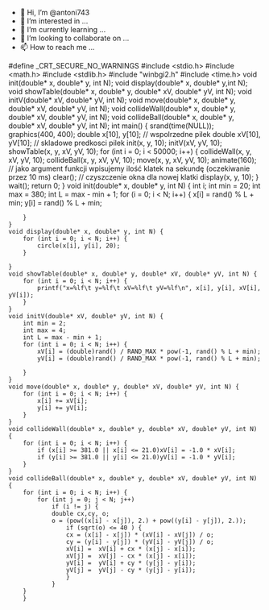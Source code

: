 - 👋 Hi, I’m @antoni743
- 👀 I’m interested in ...
- 🌱 I’m currently learning ...
- 💞️ I’m looking to collaborate on ...
- 📫 How to reach me ...


 #define _CRT_SECURE_NO_WARNINGS
#include <stdio.h>
#include <math.h>
#include <stdlib.h>
#include "winbgi2.h"
#include <time.h>
void init(double* x, double* y, int N);
void display(double* x, double* y,int N);
void showTable(double* x, double* y, double* xV, double* yV, int N);
void initV(double* xV, double* yV, int N);
void move(double* x, double* y, double* xV, double* yV, int N);
void collideWall(double* x, double* y, double* xV, double* yV, int N);
void collideBall(double* x, double* y, double* xV, double* yV, int N);
int main()
{
    srand(time(NULL));
    graphics(400, 400);
    double x[10], y[10];        // wspolrzedne pilek
    double xV[10], yV[10];      // skladowe predkosci pilek
    init(x, y, 10);
    initV(xV, yV, 10);
    showTable(x, y, xV, yV, 10);
    for (int i = 0; i < 50000; i++) {
        collideWall(x, y, xV, yV, 10);
        collideBall(x, y, xV, yV, 10);
        move(x, y, xV, yV, 10);
        animate(160);   // jako argument funkcji wpisujemy ilość klatek na sekundę (oczekiwanie przez 10 ms)
        clear();        // czyszczenie okna dla nowej klatki
        display(x, y, 10);
    }
        wait();
        return 0;
    }
    void init(double* x, double* y, int N) {
        int i;
        int min = 20;
        int max = 380;
        int L = max - min + 1;
        for (i = 0; i < N; i++) {
            x[i] = rand() % L + min;
            y[i] = rand() % L + min;

        }
    }
    void display(double* x, double* y, int N) {
        for (int i = 0; i < N; i++) {
            circle(x[i], y[i], 20);
        }

    }
    void showTable(double* x, double* y, double* xV, double* yV, int N) {
        for (int i = 0; i < N; i++) {
            printf("x=%lf\t y=%lf\t xV=%lf\t yV=%lf\n", x[i], y[i], xV[i], yV[i]);
        }
    }
    void initV(double* xV, double* yV, int N) {
        int min = 2;
        int max = 4;
        int L = max - min + 1;
        for (int i = 0; i < N; i++) {
            xV[i] = (double)rand() / RAND_MAX * pow(-1, rand() % L + min);
            yV[i] = (double)rand() / RAND_MAX * pow(-1, rand() % L + min);

        }
    }
    void move(double* x, double* y, double* xV, double* yV, int N) {
        for (int i = 0; i < N; i++) {
            x[i] += xV[i];
            y[i] += yV[i];
        }
    }
    void collideWall(double* x, double* y, double* xV, double* yV, int N) {
        for (int i = 0; i < N; i++) {
            if (x[i] >= 381.0 || x[i] <= 21.0)xV[i] = -1.0 * xV[i];
            if (y[i] >= 381.0 || y[i] <= 21.0)yV[i] = -1.0 * yV[i];
        }
    }
    void collideBall(double* x, double* y, double* xV, double* yV, int N) {
        for (int i = 0; i < N; i++) {
            for (int j = 0; j < N; j++)
                if (i != j) {
                double cx,cy, o;
                o = (pow((x[i] - x[j]), 2.) + pow((y[i] - y[j]), 2.));
                    if (sqrt(o) <= 40 ) {
                    cx = (x[i] - x[j]) * (xV[i] - xV[j]) / o;
                    cy = (y[i] - y[j]) * (yV[i] - yV[j]) / o;
                    xV[i] =  xV[i] + cx * (x[j] - x[i]);
                    xV[j] =  xV[j] - cx * (x[j] - x[i]);
                    yV[i] =  yV[i] + cy * (y[j] - y[i]);
                    yV[j] =  yV[j] - cy * (y[j] - y[i]);
                    }
                }
        }
        }
    
